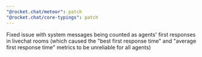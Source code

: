 ```yaml
---
"@rocket.chat/meteor": patch
"@rocket.chat/core-typings": patch
---
```


Fixed issue with system messages being counted as agents' first responses in livechat rooms (which caused the "best first response time" and "average first response time" metrics to be unreliable for all agents)
